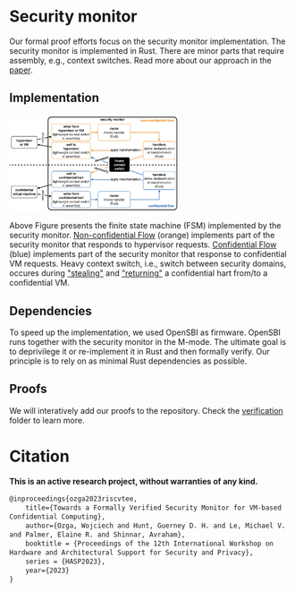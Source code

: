 # Security monitor
Our formal proof efforts focus on the security monitor implementation. The security monitor is implemented in Rust. There are minor parts that require assembly, e.g., context switches. Read more about our approach in the [paper](https://arxiv.org/abs/2308.10249).

## Implementation
<img src="../.github/fsm.png" align="center" width="60%"> 

Above Figure presents the finite state machine (FSM) implemented by the security monitor. [Non-confidential Flow](src/non_confidential_flow) (orange) implements part of the security monitor that responds to hypervisor requests. [Confidential Flow](src/confidential_flow) (blue) implements part of the security monitor that response to confidential VM requests. Heavy context switch, i.e., switch between security domains, occures during ["stealing"](https://github.com/IBM/ACE-RISCV/blob/main/security-monitor/src/core/control_data/confidential_vm.rs) and ["returning"](https://github.com/IBM/ACE-RISCV/blob/main/security-monitor/src/core/control_data/confidential_vm.rs) a confidential hart from/to a confidential VM.

## Dependencies
To speed up the implementation, we used OpenSBI as firmware. OpenSBI runs together with the security monitor in the M-mode. The ultimate goal is to deprivilege it or re-implement it in Rust and then formally verify. Our principle is to rely on as minimal Rust dependencies as possible.

## Proofs
We will interatively add our proofs to the repository. Check the [verification](../verification/) folder to learn more.

# Citation
**This is an active research project, without warranties of any kind.**

```
@inproceedings{ozga2023riscvtee,
    title={Towards a Formally Verified Security Monitor for VM-based Confidential Computing},
    author={Ozga, Wojciech and Hunt, Guerney D. H. and Le, Michael V. and Palmer, Elaine R. and Shinnar, Avraham},
    booktitle = {Proceedings of the 12th International Workshop on Hardware and Architectural Support for Security and Privacy},
    series = {HASP2023},
    year={2023}
}
```

